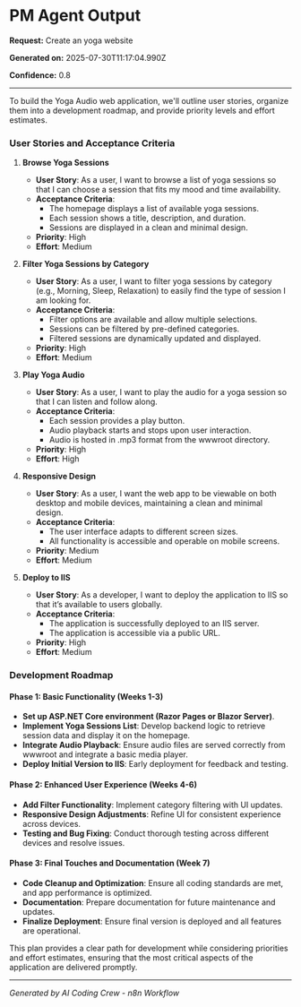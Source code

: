 # PM Agent Output

**Request:** Create an yoga website

**Generated on:** 2025-07-30T11:17:04.990Z

**Confidence:** 0.8

---

To build the Yoga Audio web application, we'll outline user stories, organize them into a development roadmap, and provide priority levels and effort estimates.

### User Stories and Acceptance Criteria

1. **Browse Yoga Sessions**
   - **User Story**: As a user, I want to browse a list of yoga sessions so that I can choose a session that fits my mood and time availability.
   - **Acceptance Criteria**:
     - The homepage displays a list of available yoga sessions.
     - Each session shows a title, description, and duration.
     - Sessions are displayed in a clean and minimal design.
   - **Priority**: High
   - **Effort**: Medium

2. **Filter Yoga Sessions by Category**
   - **User Story**: As a user, I want to filter yoga sessions by category (e.g., Morning, Sleep, Relaxation) to easily find the type of session I am looking for.
   - **Acceptance Criteria**:
     - Filter options are available and allow multiple selections.
     - Sessions can be filtered by pre-defined categories.
     - Filtered sessions are dynamically updated and displayed.
   - **Priority**: High
   - **Effort**: Medium

3. **Play Yoga Audio**
   - **User Story**: As a user, I want to play the audio for a yoga session so that I can listen and follow along.
   - **Acceptance Criteria**:
     - Each session provides a play button.
     - Audio playback starts and stops upon user interaction.
     - Audio is hosted in .mp3 format from the wwwroot directory.
   - **Priority**: High
   - **Effort**: High

4. **Responsive Design**
   - **User Story**: As a user, I want the web app to be viewable on both desktop and mobile devices, maintaining a clean and minimal design.
   - **Acceptance Criteria**:
     - The user interface adapts to different screen sizes.
     - All functionality is accessible and operable on mobile screens.
   - **Priority**: Medium
   - **Effort**: Medium

5. **Deploy to IIS**
   - **User Story**: As a developer, I want to deploy the application to IIS so that it’s available to users globally.
   - **Acceptance Criteria**:
     - The application is successfully deployed to an IIS server.
     - The application is accessible via a public URL.
   - **Priority**: High
   - **Effort**: Medium

### Development Roadmap

#### Phase 1: Basic Functionality (Weeks 1-3)
- **Set up ASP.NET Core environment (Razor Pages or Blazor Server)**.
- **Implement Yoga Sessions List**: Develop backend logic to retrieve session data and display it on the homepage.
- **Integrate Audio Playback**: Ensure audio files are served correctly from wwwroot and integrate a basic media player.
- **Deploy Initial Version to IIS**: Early deployment for feedback and testing.

#### Phase 2: Enhanced User Experience (Weeks 4-6)
- **Add Filter Functionality**: Implement category filtering with UI updates.
- **Responsive Design Adjustments**: Refine UI for consistent experience across devices.
- **Testing and Bug Fixing**: Conduct thorough testing across different devices and resolve issues.

#### Phase 3: Final Touches and Documentation (Week 7)
- **Code Cleanup and Optimization**: Ensure all coding standards are met, and app performance is optimized.
- **Documentation**: Prepare documentation for future maintenance and updates.
- **Finalize Deployment**: Ensure final version is deployed and all features are operational.

This plan provides a clear path for development while considering priorities and effort estimates, ensuring that the most critical aspects of the application are delivered promptly.

---

*Generated by AI Coding Crew - n8n Workflow*